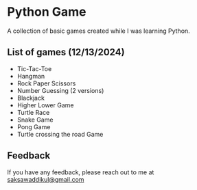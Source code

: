 # Python Game
A collection of basic games created while I was learning Python.


## List of games (12/13/2024)
- Tic-Tac-Toe
- Hangman 
- Rock Paper Scissors 
- Number Guessing (2 versions)
- Blackjack
- Higher Lower Game
- Turtle Race
- Snake Game
- Pong Game
- Turtle crossing the road Game

## Feedback

If you have any feedback, please reach out to me at saksawaddikul@gmail.com
